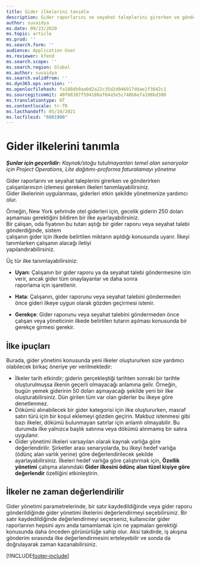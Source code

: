 ```yaml
---
title: Gider ilkelerini tanımla
description: Gider raporlarını ve seyahat taleplerini girerken ve gönderirken çalışanlarınızın izlemesi gereken gider ilkelerini tanımlayabilirsiniz.
author: suvaidya
ms.date: 09/23/2020
ms.topic: article
ms.prod: ''
ms.search.form: ''
audience: Application User
ms.reviewer: kfend
ms.search.scope: ''
ms.search.region: Global
ms.author: suvaidya
ms.search.validFrom: ''
ms.dyn365.ops.version: ''
ms.openlocfilehash: fa108db9aa0d2a22c35d2d046917ddae1f3842c1
ms.sourcegitcommit: 40f68387f594180af64a5e5c748b6efa188bd300
ms.translationtype: HT
ms.contentlocale: tr-TR
ms.lasthandoff: 05/10/2021
ms.locfileid: "6001900"
---
```

# <a name="define-expense-policies"></a>Gider ilkelerini tanımla

_**Şunlar için geçerlidir:** Kaynak/stoğu tutulmayanları temel alan senaryolar için Project Operations, Lite dağıtımı-proforma faturalamayı yönetme_

Gider raporlarını ve seyahat taleplerini girerken ve gönderirken çalışanlarınızın izlemesi gereken ilkeleri tanımlayabilirsiniz.         
Gider ilkelerinin uygulanması, giderleri etkin şekilde yönetmenize yardımcı olur.         

Örneğin, New York şehrinde otel giderleri için, gecelik giderin 250 doları aşmaması gerektiğini bildiren bir ilke ayarlayabilirsiniz.       
Bir çalışan, oda fiyatının bu tutarı aştığı bir gider raporu veya seyahat talebi gönderdiğinde, sistem         
çalışanın gider için ilkede belirtilen miktarın aşıldığı konusunda uyarır. İlkeyi tanımlarken çalışanın alacağı iletiyi         
yapılandırabilirsiniz.      
        
Üç tür ilke tanımlayabilirsiniz:         
        
- **Uyarı**: Çalışanın bir gider raporu ya da seyahat talebi göndermesine izin verir, ancak gider tüm onaylayanlar ve daha sonra          
  raporlama için işaretlenir.        

- **Hata**: Çalışanın, gider raporunu veya seyahat talebini göndermeden önce gideri ilkeye uygun olarak gözden geçirmesi istenir.        
 
 - **Gerekçe**: Gider raporunu veya seyahat talebini göndermeden önce çalışan veya yöneticinin ilkede belirtilen tutarın aşılması konusunda bir gerekçe girmesi gerekir.        

## <a name="policy-tips"></a>İlke ipuçları
Burada, gider yönetimi konusunda yeni ilkeler oluştururken size yardımcı olabilecek birkaç öneriye yer verilmektedir: 

- İlkeler tarih etkindir; giderin gerçekleştiği tarihten sonraki bir tarihte oluşturulmuşsa ilkenin geçerli olmayacağı anlamına gelir. Örneğin, bugün yemek giderinin 50 doları aşmayacağı şekilde yeni bir ilke oluşturabilirsiniz. Dün girilen tüm var olan giderler bu ilkeye göre denetlenmez.
- Dökümü alınabilecek bir gider kategorisi için ilke oluştururken, masraf satırı türü için bir koşul eklemeyi gözden geçirin. Makbuz istenmesi gibi bazı ilkeler, dökümü bulunmayan satırlar için anlamlı olmayabilir. Bu durumda ilke yalnızca başlık satırına veya dökümü alınmamış bir satıra uygulanır. 
- Gider yönetimi ilkeleri varsayılan olarak kaynak varlığa göre değerlendirilir. Şirketler arası senaryolarda, bu ilkeyi hedef varlığa (ödünç alan varlık yerine) göre değerlendirilecek şekilde ayarlayabilirsiniz. İlkeleri hedef varlığa göre çalıştırmak için, **Özellik yönetimi** çalışma alanındaki **Gider ilkesini ödünç alan tüzel kişiye göre değerlendir** özelliğini etkinleştirin.

## <a name="when-to-evaluate-policies"></a>İlkeler ne zaman değerlendirilir

Gider yönetimi parametrelerinde, bir satır kaydedildiğinde veya gider raporu gönderildiğinde gider yönetimi ilkelerini değerlendirmeyi seçebilirsiniz. Bir satır kaydedildiğinde değerlendirmeyi seçerseniz, kullanıcılar gider raporlarının hepsini aynı anda tamamlamak için ne yapmaları gerektiği konusunda daha önceden görünürlüğe sahip olur. Aksi takdirde, iş akışına gönderim sırasında ilke değerlendirmesini erteleyebilir ve sonda da doğrulayarak zaman kazanabilirsiniz.


[!INCLUDE[footer-include](../includes/footer-banner.md)]